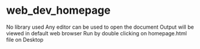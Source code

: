 # web_dev_homepage
No library used
Any editor can be used to open the document
Output will be viewed in default web browser 
Run by double clicking on homepage.html file on Desktop

